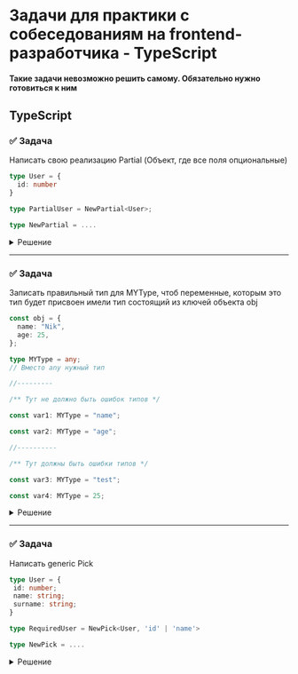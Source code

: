 # Задачи для практики с собеседованиям на frontend-разработчика - TypeScript

#### Такие задачи невозможно решить самому. Обязательно нужно готовиться к ним

## TypeScript

### ✅ Задача

Написать свою реализацию Partial (Объект, где все поля опциональные)

```ts
type User = {
  id: number
}

type PartialUser = NewPartial<User>;

type NewPartial = ....
```

<details>
  <summary>Решение</summary>

```ts
type NewPartial<T> = {
  [key in keyof T]?: T[key];
}
```
</details>

 ---
 <!--  ------------------------------------------------------------------------------------------------------------------------------------------------------- -->

### ✅ Задача

Записать правильный тип для MYType, чтоб переменные, которым это тип будет присвоен имели тип состоящий из ключей объекта obj

```ts
const obj = {
  name: "Nik",
  age: 25,
};

type MYType = any;
// Вместо any нужный тип

//---------

/** Тут не должно быть ошибок типов */

const var1: MYType = "name";

const var2: MYType = "age";

//----------

/** Тут должны быть ошибки типов */

const var3: MYType = "test";

const var4: MYType = 25;

```

<details>
  <summary>Решение</summary>

```ts
  type MYType = keyof obj // "name" |"age"
```
</details>

  ---
 <!--  ------------------------------------------------------------------------------------------------------------------------------------------------------- -->


 ### ✅ Задача

 Написать generic Pick

 ```ts
type User = {
  id: number;
  name: string;
  surname: string;
}

type RequiredUser = NewPick<User, 'id' | 'name'>

type NewPick = ....

```

<details>
  <summary>Решение</summary>

```ts
type NewPick<T, K extends keyof T> = {
    [P in K]: T[P];
}
```
</details>
